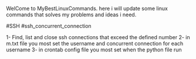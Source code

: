 WelCome to MyBestLinuxCommands.
here i will update some linux commands that solves my problems and ideas i need.

#SSH
#ssh_concurrent_connection

1- Find, list and close ssh connections that exceed the defined number
2- in m.txt file you most set the username and concurrent connection for each username
3- in crontab config file you most set when the python file run
